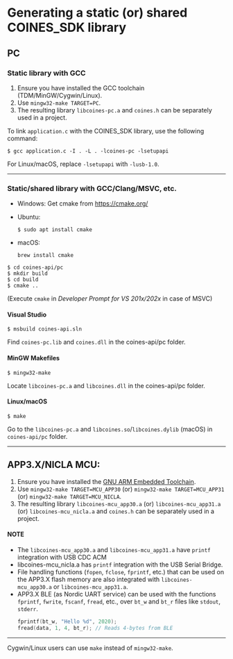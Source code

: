 # Generating a static (or) shared COINES_SDK library

## PC

### Static library with GCC
  1. Ensure you have installed the GCC toolchain (TDM/MinGW/Cygwin/Linux).
  2. Use `mingw32-make TARGET=PC`.
  3. The resulting library `libcoines-pc.a` and `coines.h` can be separately used in a project.

To link `application.c` with the COINES_SDK library, use the following command:

```
$ gcc application.c -I . -L . -lcoines-pc -lsetupapi
```
For Linux/macOS, replace `-lsetupapi` with `-lusb-1.0`.

-------------------------------------------------------------------------------

### Static/shared library with GCC/Clang/MSVC, etc.
* Windows: Get cmake from https://cmake.org/
* Ubuntu:

    ```
    $ sudo apt install cmake
    ```
* macOS:

    ```
    brew install cmake
    ```

```
$ cd coines-api/pc
$ mkdir build
$ cd build
$ cmake ..
```

(Execute `cmake` in *Developer Prompt for VS 201x/202x* in case of MSVC)

#### Visual Studio

```
$ msbuild coines-api.sln
```

Find `coines-pc.lib` and `coines.dll` in the coines-api/pc folder.

#### MinGW Makefiles

```
$ mingw32-make
```

Locate `libcoines-pc.a` and `libcoines.dll` in the coines-api/pc folder.

#### Linux/macOS

```
$ make
```

Go to the `libcoines-pc.a` and `libcoines.so`/`libcoines.dylib` (macOS) in `coines-api/pc` folder.

-------------------------------------------------------------------------------

## APP3.X/NICLA MCU:

1. Ensure you have installed the [GNU ARM Embedded Toolchain](https://developer.arm.com/downloads/-/arm-gnu-toolchain-downloads).
2. Use `mingw32-make TARGET=MCU_APP30` (or) `mingw32-make TARGET=MCU_APP31` (or) `mingw32-make TARGET=MCU_NICLA`.
3. The resulting library `libcoines-mcu_app30.a` (or) `libcoines-mcu_app31.a` (or) `libcoines-mcu_nicla.a` and `coines.h` can be separately used in a project.

#### NOTE
- The `libcoines-mcu_app30.a` and `libcoines-mcu_app31.a` have `printf` integration with USB CDC ACM 
- libcoines-mcu_nicla.a has `printf` integration with the USB Serial Bridge.
- File handling functions (`fopen`, `fclose`, `fprintf`, etc.) that can be used on the APP3.X flash memory are also integrated with `libcoines-mcu_app30.a` or `libcoines-mcu_app31.a`.
- APP3.X BLE (as Nordic UART service) can be used with the functions `fprintf`, `fwrite`, `fscanf`, `fread`, etc., over `bt_w` and `bt_r` files like `stdout`, `stderr`.
  ```c
  fprintf(bt_w, "Hello %d", 2020);
  fread(data, 1, 4, bt_r); // Reads 4-bytes from BLE
  ```

-------------------------------------------------------------------------------

Cygwin/Linux users can use `make` instead of `mingw32-make`.
